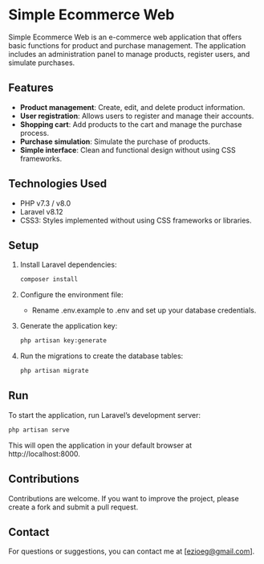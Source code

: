 # Simple Ecommerce Web
Simple Ecommerce Web is an e-commerce web application that offers basic functions for product and purchase management. The application includes an administration panel to manage products, register users, and simulate purchases.

## Features
- **Product management**: Create, edit, and delete product information.
- **User registration**: Allows users to register and manage their accounts.
- **Shopping cart**: Add products to the cart and manage the purchase process.
- **Purchase simulation**: Simulate the purchase of products.
- **Simple interface**: Clean and functional design without using CSS frameworks.

## Technologies Used
- PHP v7.3 / v8.0
- Laravel v8.12
- CSS3: Styles implemented without using CSS frameworks or libraries.

## Setup
1. Install Laravel dependencies:

   ```bash
   composer install

2. Configure the environment file:

    * Rename .env.example to .env and set up your database credentials.

3. Generate the application key:

   ```bash
   php artisan key:generate

4. Run the migrations to create the database tables:

   ```bash
   php artisan migrate
   
## Run
To start the application, run Laravel’s development server:

   ```bash
   php artisan serve
   ```
This will open the application in your default browser at http://localhost:8000.

## Contributions
Contributions are welcome. If you want to improve the project, please create a fork and submit a pull request.

## Contact
For questions or suggestions, you can contact me at [ezioeg@gmail.com].
